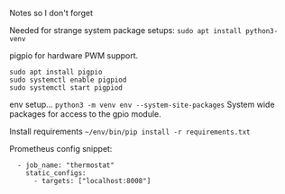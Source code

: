 Notes so I don't forget

Needed for strange system package setups: ```sudo apt install python3-venv```

pigpio for hardware PWM support.
```
sudo apt install pigpio
sudo systemctl enable pigpiod
sudo systemctl start pigpiod
```

env setup...
```python3 -m venv env --system-site-packages```
System wide packages for access to the gpio module.

Install requirements
```~/env/bin/pip install -r requirements.txt```

Prometheus config snippet:
```
  - job_name: "thermostat"
    static_configs:
      - targets: ["localhost:8008"]
```

